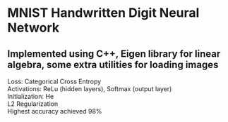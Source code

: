 <h1>MNIST Handwritten Digit Neural Network </h1> 
<h2>Implemented using C++, Eigen library for linear algebra, some extra utilities for loading images</h2>
<p>
Loss: Categorical Cross Entropy <br>
Activations: ReLu (hidden layers), Softmax (output layer) <br>
Initialization: He <br>
L2 Regularization <br>
Highest accuracy achieved 98%
</p>






